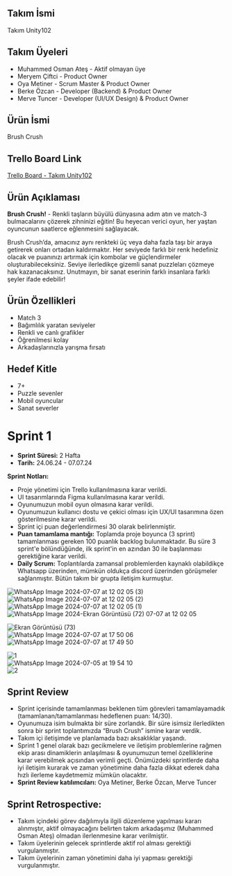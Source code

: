 ## Takım İsmi
Takım Unity102

## Takım Üyeleri
* Muhammed Osman Ateş - Aktif olmayan üye  
* Meryem Çiftci - Product Owner  
* Oya Metiner - Scrum Master & Product Owner  
* Berke Özcan - Developer (Backend) & Product Owner  
* Merve Tuncer - Developer (UI/UX Design) & Product Owner  

## Ürün İsmi
Brush Crush

## Trello Board Link
[Trello Board - Takım Unity102](https://trello.com/b/Mcl8IgeS/bootcamp102)

## Ürün Açıklaması
**Brush Crush!** - Renkli taşların büyülü dünyasına adım atın ve match-3 bulmacalarını çözerek zihninizi eğitin! Bu heyecan verici oyun, her yaştan oyuncunun saatlerce eğlenmesini sağlayacak.

Brush Crush’da, amacınız aynı renkteki üç veya daha fazla taşı bir araya getirerek onları ortadan kaldırmaktır. Her seviyede farklı bir renk hedefiniz olacak ve puanınızı artırmak için kombolar ve güçlendirmeler oluşturabileceksiniz. Seviye ilerledikçe gizemli sanat puzzleları çözmeye hak kazanacaksınız. Unutmayın, bir sanat eserinin farklı insanlara farklı şeyler ifade edebilir!

## Ürün Özellikleri
* Match 3  
* Bağımlılık yaratan seviyeler  
* Renkli ve canlı grafikler  
* Öğrenilmesi kolay  
* Arkadaşlarınızla yarışma fırsatı

## Hedef Kitle
* 7+  
* Puzzle sevenler  
* Mobil oyuncular  
* Sanat severler  

# Sprint 1
* **Sprint Süresi:** 2 Hafta
* **Tarih:** 24.06.24 - 07.07.24

**Sprint Notları:**
* Proje yönetimi için Trello kullanılmasına karar verildi.
* UI tasarımlarında Figma kullanılmasına karar verildi.
* Oyunumuzun mobil oyun olmasına karar verildi.
* Oyunumuzun kullanıcı dostu ve çekici olması için UX/UI tasarımına özen gösterilmesine karar verildi.
* Sprint içi puan değerlendirmesi 30 olarak belirlenmiştir.
* **Puan tamamlama mantığı:** Toplamda proje boyunca (3 sprint) tamamlanması gereken 100 puanlık backlog bulunmaktadır. Bu süre 3 sprint'e bölündüğünde, ilk sprint'in en azından 30 ile başlanması gerektiğine karar verildi.
* **Daily Scrum:** Toplantılarda zamansal problemlerden kaynaklı olabildikçe Whatsapp üzerinden, mümkün oldukça discord üzerinden görüşmeler sağlanmıştır. Bütün takım bir grupta iletişim kurmuştur.

![WhatsApp Image 2024-07-07 at 12 02 05 (3)](https://github.com/oyam3t/Bootcamp_102/assets/154666832/da21bfa8-f40f-47e8-8143-8763e041b9e8)  
![WhatsApp Image 2024-07-07 at 12 02 05 (2)](https://github.com/oyam3t/Bootcamp_102/assets/154666832/0554fe55-824d-48b0-965c-5fa8d42420ce)  
![WhatsApp Image 2024-07-07 at 12 02 05 (1)](https://github.com/oyam3t/Bootcamp_102/assets/154666832/177ae380-1c43-4de4-884f-493c1c855840)  
![WhatsApp Image 2024-![Ekran Görüntüsü (72)](https://github.com/oyam3t/Bootcamp_102/assets/154666832/d8255a96-83a2-471f-aadd-de9d9a5288a8)  
07-07 at 12 02 05](https://github.com/oyam3t/Bootcamp_102/assets/154666832/e6a5bfd1-b608-4135-b77b-dd4f348b6799)  

![Ekran Görüntüsü (73)](https://github.com/oyam3t/Bootcamp_102/assets/154666832/32827b4e-9c5a-484d-984c-94d61467baf1)  
![WhatsApp Image 2024-07-07 at 17 50 06](https://github.com/oyam3t/Bootcamp_102/assets/154666832/d863c42d-56f3-4da9-a609-68718aa5e271)  
![WhatsApp Image 2024-07-07 at 17 49 50](https://github.com/oyam3t/Bootcamp_102/assets/154666832/5011e689-606d-408c-a886-0bd8e79d30dd)  

![1](https://github.com/oyam3t/Bootcamp_102/assets/154666832/d525dbca-0900-429a-a202-0e7d56052d18)  
![WhatsApp Image 2024-07-05 at 19 54 10](https://github.com/oyam3t/Bootcamp_102/assets/154666832/ce0fa7ca-89f0-498e-8a31-129c5c228f0d)  
![2](https://github.com/oyam3t/Bootcamp_102/assets/154666832/3eb8cdd1-154a-4a71-83e7-e22655d22382)  

## Sprint Review
* Sprint içerisinde tamamlanması beklenen tüm görevleri tamamlayamadık (tamamlanan/tamamlanması hedeflenen puan: 14/30).
* Oyunumuza isim bulmakta bir süre zorlandık. Bir süre isimsiz ilerledikten sonra bir sprint toplantımızda “Brush Crush” ismine karar verdik.
* Takım içi iletişimde ve planlamada bazı aksaklıklar yaşandı.
* Sprint 1 genel olarak bazı gecikmelere ve iletişim problemlerine rağmen ekip arası dinamiklerin anlaşılması & oyunumuzun temel özelliklerine karar verebilmek açısından verimli geçti. Önümüzdeki sprintlerde daha iyi iletişim kurarak ve zaman yönetimine daha fazla dikkat ederek daha hızlı ilerleme kaydetmemiz mümkün olacaktır.
* **Sprint Review katılımcıları:** Oya Metiner, Berke Özcan, Merve Tuncer

## Sprint Retrospective:
* Takım içindeki görev dağılımıyla ilgili düzenleme yapılması kararı alınmıştır, aktif olmayacağını belirten takım arkadaşımız (Muhammed Osman Ateş) olmadan ilerlenmesine karar verilmiştir.
* Takım üyelerinin gelecek sprintlerde aktif rol alması gerektiği vurgulanmıştır.
* Takım üyelerinin zaman yönetimini daha iyi yapması gerektiği vurgulanmıştır.

